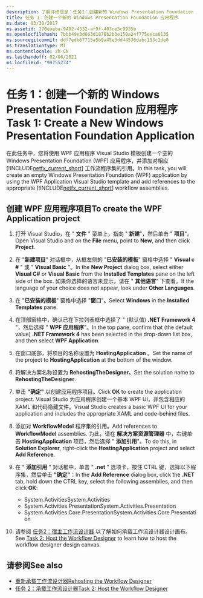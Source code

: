 ```yaml
---
description: 了解详细信息：任务1：创建新的 Windows Presentation Foundation 应用程序
title: 任务 1：创建一个新的 Windows Presentation Foundation 应用程序
ms.date: 03/30/2017
ms.assetid: 270eaeba-9492-4532-af9f-403ce5c9935b
ms.openlocfilehash: 7bbb49e3d663d1878b2b3e150a24f775eeca0135
ms.sourcegitcommit: ddf7edb67715a5b9a45e3dd44536dabc153c1de0
ms.translationtype: MT
ms.contentlocale: zh-CN
ms.lasthandoff: 02/06/2021
ms.locfileid: "99755234"
---
```

# <a name="task-1-create-a-new-windows-presentation-foundation-application"></a><span data-ttu-id="2b682-103">任务 1：创建一个新的 Windows Presentation Foundation 应用程序</span><span class="sxs-lookup"><span data-stu-id="2b682-103">Task 1: Create a New Windows Presentation Foundation Application</span></span>

<span data-ttu-id="2b682-104">在此任务中，您将使用 WPF 应用程序 Visual Studio 模板创建一个空的 Windows Presentation Foundation (WPF) 应用程序，并添加对相应 [!INCLUDE[netfx_current_short](../../../includes/netfx-current-short-md.md)] 工作流程序集的引用。</span><span class="sxs-lookup"><span data-stu-id="2b682-104">In this task, you will create an empty Windows Presentation Foundation (WPF) application by using the WPF Application Visual Studio template and add references to the appropriate [!INCLUDE[netfx_current_short](../../../includes/netfx-current-short-md.md)] workflow assemblies.</span></span>  
  
## <a name="to-create-the-wpf-application-project"></a><span data-ttu-id="2b682-105">创建 WPF 应用程序项目</span><span class="sxs-lookup"><span data-stu-id="2b682-105">To create the WPF Application project</span></span>

1. <span data-ttu-id="2b682-106">打开 Visual Studio，在 " **文件** " 菜单上，指向 " **新建**"，然后单击 " **项目**"。</span><span class="sxs-lookup"><span data-stu-id="2b682-106">Open Visual Studio and on the **File** menu, point to **New**, and then click **Project**.</span></span>

2. <span data-ttu-id="2b682-107">在 "**新建项目**" 对话框中，从框左侧的 "**已安装的模板**" 窗格中选择 " **Visual c #** " 或 " **Visual Basic** "。</span><span class="sxs-lookup"><span data-stu-id="2b682-107">In the **New Project** dialog box, select either **Visual C#** or **Visual Basic** from the **Installed Templates** pane on the left side of the box.</span></span> <span data-ttu-id="2b682-108">如果你选择的语言未显示，请在 " **其他语言**" 下查看。</span><span class="sxs-lookup"><span data-stu-id="2b682-108">If the language of your choice does not appear, look under **Other Languages**.</span></span>

3. <span data-ttu-id="2b682-109">在 "**已安装的模板**" 窗格中选择 "**窗口**"。</span><span class="sxs-lookup"><span data-stu-id="2b682-109">Select **Windows** in the **Installed Templates** pane.</span></span>

4. <span data-ttu-id="2b682-110">在顶部窗格中，确认已在下拉列表框中选择了 " (默认值) **.NET Framework 4** "，然后选择 " **WPF 应用程序**"。</span><span class="sxs-lookup"><span data-stu-id="2b682-110">In the top pane, confirm that (the default value) **.NET Framework 4** has been selected in the drop-down list box, and then select **WPF Application**.</span></span>

5. <span data-ttu-id="2b682-111">在窗口底部，将项目的名称设置为 **HostingApplication** 。</span><span class="sxs-lookup"><span data-stu-id="2b682-111">Set the name of the project to **HostingApplication** at the bottom of the window.</span></span>

6. <span data-ttu-id="2b682-112">将解决方案名称设置为 **RehostingTheDesigner**。</span><span class="sxs-lookup"><span data-stu-id="2b682-112">Set the solution name to **RehostingTheDesigner**.</span></span>

7. <span data-ttu-id="2b682-113">单击 **"确定"** 以创建应用程序项目。</span><span class="sxs-lookup"><span data-stu-id="2b682-113">Click **OK** to create the application project.</span></span> <span data-ttu-id="2b682-114">Visual Studio 为应用程序创建一个基本 WPF UI，并包含相应的 XAML 和代码隐藏文件。</span><span class="sxs-lookup"><span data-stu-id="2b682-114">Visual Studio creates a basic WPF UI for your application and includes the appropriate XAML and code-behind files.</span></span>

8. <span data-ttu-id="2b682-115">添加对 **WorkflowModel** 程序集的引用。</span><span class="sxs-lookup"><span data-stu-id="2b682-115">Add references to **WorkflowModel** assemblies.</span></span> <span data-ttu-id="2b682-116">为此，请在 **解决方案资源管理器** 中，右键单击 **HostingApplication** 项目，然后选择 " **添加引用**"。</span><span class="sxs-lookup"><span data-stu-id="2b682-116">To do this, in **Solution Explorer**, right-click the **HostingApplication** project and select **Add Reference**.</span></span>

9. <span data-ttu-id="2b682-117">在 " **添加引用** " 对话框中，单击 " **.net** " 选项卡，按住 CTRL 键，选择以下程序集，然后单击 **"确定"**：</span><span class="sxs-lookup"><span data-stu-id="2b682-117">In the **Add Reference** dialog box, click the **.NET** tab, hold down the CTRL key, select the following assemblies, and then click **OK**:</span></span>

    - <span data-ttu-id="2b682-118">System.Activities</span><span class="sxs-lookup"><span data-stu-id="2b682-118">System.Activities</span></span>
    - <span data-ttu-id="2b682-119">System.Activities.Presentation</span><span class="sxs-lookup"><span data-stu-id="2b682-119">System.Activities.Presentation</span></span>
    - <span data-ttu-id="2b682-120">System.Activities.Core.Presentation</span><span class="sxs-lookup"><span data-stu-id="2b682-120">System.Activities.Core.Presentation</span></span>

10. <span data-ttu-id="2b682-121">请参阅 [任务2：宿主工作流设计器](task-2-host-the-workflow-designer.md) 以了解如何承载工作流设计器设计画布。</span><span class="sxs-lookup"><span data-stu-id="2b682-121">See [Task 2: Host the Workflow Designer](task-2-host-the-workflow-designer.md) to learn how to host the workflow designer design canvas.</span></span>

## <a name="see-also"></a><span data-ttu-id="2b682-122">请参阅</span><span class="sxs-lookup"><span data-stu-id="2b682-122">See also</span></span>

- [<span data-ttu-id="2b682-123">重新承载工作流设计器</span><span class="sxs-lookup"><span data-stu-id="2b682-123">Rehosting the Workflow Designer</span></span>](rehosting-the-workflow-designer.md)
- [<span data-ttu-id="2b682-124">任务 2：承载工作流设计器</span><span class="sxs-lookup"><span data-stu-id="2b682-124">Task 2: Host the Workflow Designer</span></span>](task-2-host-the-workflow-designer.md)
